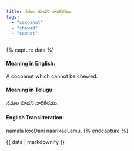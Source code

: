 ```yaml
---
title: నమల కూడని నారికేళము.
tags:
  - "cocoanut"
  - "chewed"
  - "cannot"
---
```


{% capture data %}
#### Meaning in English:
A cocoanut which cannot be chewed.

#### Meaning in Telugu:
నమల కూడని నారికేళము.

#### English Transliteration:
namala kooDani naarikaeLamu.
{% endcapture %}

{{ data | markdownify }}

